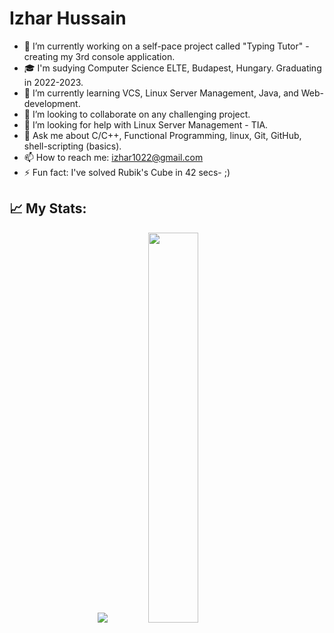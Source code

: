# Izhar Hussain 

- 🔭 I’m currently working on a self-pace project called "Typing Tutor" - creating my 3rd console application.
- 🎓 I'm sudying Computer Science ELTE, Budapest, Hungary. Graduating in 2022-2023.
- 🌱 I’m currently learning VCS, Linux Server Management, Java, and Web-development. 
- 👯 I’m looking to collaborate on any challenging project. 
- 🤔 I’m looking for help with Linux Server Management - TIA.
- 💬 Ask me about C/C++, Functional Programming, linux, Git, GitHub, shell-scripting (basics).
- 📫 How to reach me: izhar1022@gmail.com
- ⚡ Fun fact: I've solved Rubik's Cube in 42 secs- ;)

## 📈 My Stats:
<p align="center">
<a href="https://github-readme-stats.vercel.app/api?username=izitPro&count_private=true&show_icons=true&theme=gruvbox">
  <img src="https://github-readme-stats.vercel.app/api?username=izitPro&count_private=true&show_icons=true&theme=gruvbox" /></a>
<a href="https://github.com/izitPro/">
  <img width = "40%"src="https://github-readme-stats.vercel.app/api/top-langs/?username=izitPro&layout=compact&theme=gruvbox" /></a>
  
<p>&nbsp;</p>

